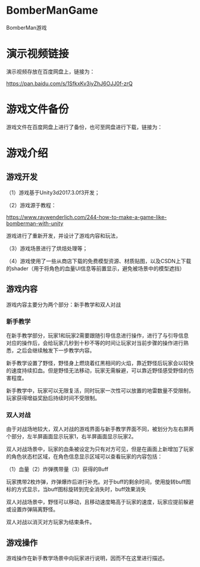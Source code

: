 # BomberManGame
BomberMan游戏

# 演示视频链接

演示视频存放在百度网盘上，链接为：

https://pan.baidu.com/s/1SfkxKv3iyZhJ6OJJ0f-zrQ

# 游戏文件备份

游戏文件在百度网盘上进行了备份，也可至网盘进行下载，链接为：

# 游戏介绍

## 游戏开发

（1）游戏基于Unity3d2017.3.0f3开发；

（2）游戏源于教程：

https://www.raywenderlich.com/244-how-to-make-a-game-like-bomberman-with-unity

游戏进行了重新开发，并设计了游戏内容和玩法，

（3）游戏场景进行了烘焙处理等；

（4）游戏使用了一些从商店下载的免费模型资源、材质贴图，以及CSDN上下载的shader（用于将角色的血量UI信息等前置显示，避免被场景中的模型遮挡）

## 游戏内容
游戏内容主要分为两个部分：新手教学和双人对战

### 新手教学

在新手教学部分，玩家1和玩家2需要跟随引导信息进行操作，进行了与引导信息对应的操作后，会给玩家几秒到十秒不等的时间让玩家对当前步骤的操作进行熟悉，之后会继续触发下一步教学内容。

新手教学设置了野怪，野怪身上燃烧着红黑相间的火焰，靠近野怪后玩家会以较快的速度持续扣血。但是野怪无法移动，玩家无需躲避，可以靠近野怪感受野怪的伤害程度。

新手教学中，玩家可以无限复活，同时玩家一次性可以放置的地雷数量不受限制，玩家获得增益奖励后持续时间不受限制。

### 双人对战

由于对战场地较大，双人对战的游戏界面与新手教学界面不同，被划分为左右屏两个部分，左半屏画面显示玩家1，右半屏画面显示玩家2。

双人对战场景中，玩家的血条被设定为只有对方可见，但是在画面上新增加了玩家的角色状态栏区域，在角色信息显示区域可以查看玩家的内容包括：

（1）血量（2）炸弹携带量（3）获得的Buff

玩家携带2枚炸弹，炸弹爆炸后进行补充。对于buff的剩余时间，使用旋转buff图标的方式显示，当buff图标旋转到完全消失时，buff效果消失

双人对战场景中，野怪可以移动，且移动速度略高于玩家的速度，玩家应提前躲避或设置炸弹隔离野怪。

双人对战以消灭对方玩家为结束条件。

## 游戏操作

游戏操作在新手教学场景中向玩家进行说明，因而不在这里进行描述。

